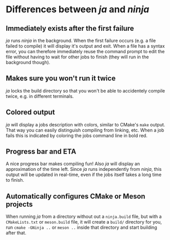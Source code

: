 # Differences between *ja* and *ninja*

## Immediately exists after the first failure

*ja* runs *ninja* in the background. When the first failure occurs (e.g. a file failed to compile) it will display it's output and exit. When a file has a syntax error, you can therefore immediately reuse the command prompt to edit the file without having to wait for other jobs to finish (they will run in the background though).

## Makes sure you won't run it twice

*ja* locks the build directory so that you won't be able to accidentely compile twice, e.g. in different terminals.

## Colored output

*ja* will display a jobs description with colors, similar to CMake's `make` output. That way you can easily distinguish compiling from linking, etc. When a job fails this is indicated by coloring the jobs command line in bold red.

## Progress bar and ETA

A nice progress bar makes compiling fun! Also *ja* will display an approximation of the time left. Since *ja* runs independently from *ninja*, this output will be updated in real-time, even if the jobs itself takes a long time to finish.

## Automatically configures CMake or Meson projects

When running *ja* from a directory without out a `ninja.build` file, but with a `CMakeLists.txt` or `meson.build` file, it will create a `build/` directory for you, run `cmake -GNinja ..` or `meson ..` inside that directory and start building after that.
